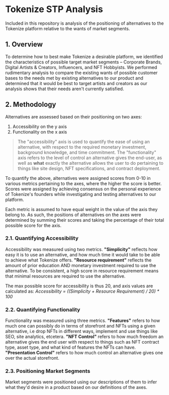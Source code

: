 # Tokenize STP Analysis
Included in this repository is analysis of the positioning of alternatives to the Tokenize platform relative to the wants of market segments. 

## 1. Overview
To determine how to best make Tokenize a desirable platform, we identified the characteristics of possible target market segments – Corporate Brands, Digital Artists & Creators, Influencers, and NFT Hobbyists. We performed rudimentary analysis to compare the existing wants of possible customer bases to the needs met by existing alternatives to our product and determined that it would be best to target artists and creators as our analysis shows that their needs aren't currently satisfied. 


## 2. Methodology 
Alternatives are assessed based on their positioning on two axes:  
1. Accessibility on the y axis
2. Functionality on the x axis

> The "accessibility" axis is used to quantify the ease of using an alternative, with respect to the required monetary investment, background knowledge, and time commitment. The "functionality" axis refers to the level of control an alternative gives the end-user, as well as **what** exactly the alternative allows the user to do pertaining to things like site design, NFT specifications, and contract deployment.

To quantify the above, alternatives were assigned scores from 0-10 in various metrics pertaining to the axes, where the higher the score is better. Scores were assigned by achieving consensus on the personal experience of Tokenize's founders while investigating and testing alternatives to our platform.

Each metric is assumed to have equal weight in the value of the axis they belong to. As such, the positions of alternatives on the axes were determined by summing their scores and taking the percentage of their total possible score for the axis. 

### 2.1. Quantifying Accessibility
Accessibility was measured using two metrics. **"Simplicity"** reflects how easy it is to use an alternative, and how much time it would take to be able to achieve what Tokenize offers. **"Resource requirement"** reflects the amount of prior education AND monetary investment required to use the alternative. To be consistent, a high score in resource requirement means that minimal resources are required to use the alternative.  

The max possible score for accessibility is thus 20, and axis values are calculated as:
*Accessibility = ((Simplicity + Resource Requirement) / 20) * 100*

### 2.2. Quantifying Functionality
Functionality was measured using three metrics. **"Features"** refers to how much one can possibly do in terms of storefront and NFTs using a given alternative, i.e drop NFTs in different ways, implement and use things like SEO, site analytics, etcetera. **"NFT Control"** refers to how much freedom an alternative gives the end user with respect to things such as NFT contract type, asset type, and what kind of features the NFTs can have. **"Presentation Control"** refers to how much control an alternative gives one over the actual storefront. 

### 2.3. Positioning Market Segments
Market segments were positioned using our descriptions of them to infer what they'd desire in a product based on our definitions of the axes. 
